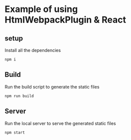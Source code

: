 # Example of using HtmlWebpackPlugin & React

## setup

Install all the dependencies

```
npm i
```

## Build

Run the build script to generate the static files

```
npm run build
```

## Server

Run the local server to serve the generated static files

```
npm start
```
